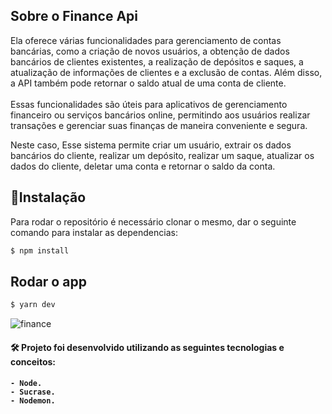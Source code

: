 ## Sobre o Finance Api

Ela oferece várias funcionalidades para gerenciamento de contas bancárias, como a criação de novos usuários, a obtenção de dados bancários de clientes existentes, a realização de depósitos e saques, a atualização de informações de clientes e a exclusão de contas. Além disso, a API também pode retornar o saldo atual de uma conta de cliente.
<br>
<br>
Essas funcionalidades são úteis para aplicativos de gerenciamento financeiro ou serviços bancários online, permitindo aos usuários realizar transações e gerenciar suas finanças de maneira conveniente e segura.

Neste caso, Esse sistema permite criar um usuário, extrair os dados bancários do cliente, realizar um depósito, realizar um saque, atualizar os dados do cliente, deletar uma conta e retornar o saldo da conta.

## 🚀Instalação
Para rodar o repositório é necessário clonar o mesmo, dar o seguinte comando para instalar as dependencias:

```bash
$ npm install
```

## Rodar o app

```bash
$ yarn dev


```

![finance](https://user-images.githubusercontent.com/88260644/209712775-9ae03deb-95d4-46f7-9037-5b759fd18b88.gif)


<h4> 🛠 Projeto foi desenvolvido utilizando as seguintes tecnologias e conceitos: <h4>

    - Node.
    - Sucrase.
    - Nodemon.
